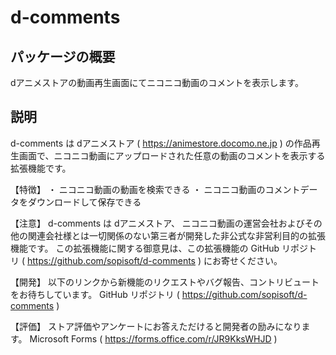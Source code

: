 # d-comments

## パッケージの概要

dアニメストアの動画再生画面にてニコニコ動画のコメントを表示します。

## 説明

d-comments は dアニメストア ( <https://animestore.docomo.ne.jp> ) の作品再生画面で、ニコニコ動画にアップロードされた任意の動画のコメントを表示する拡張機能です。

【特徴】
・ ニコニコ動画の動画を検索できる
・ ニコニコ動画のコメントデータをダウンロードして保存できる

【注意】
d-comments は dアニメストア、 ニコニコ動画の運営会社およびその他の関連会社様とは一切関係のない第三者が開発した非公式な非営利目的の拡張機能です。
この拡張機能に関する御意見は、この拡張機能の GitHub リポジトリ ( <https://github.com/sopisoft/d-comments> ) にお寄せください。

【開発】
以下のリンクから新機能のリクエストやバグ報告、コントリビュートをお待ちしています。
GitHub リポジトリ ( <https://github.com/sopisoft/d-comments> )

【評価】
ストア評価やアンケートにお答えただけると開発者の励みになります。
Microsoft Forms ( <https://forms.office.com/r/JR9KksWHJD> )
